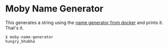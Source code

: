 # Moby Name Generator

This generates a string using the [name generator from docker](https://github.com/moby/moby/blob/master/pkg/namesgenerator/names-generator.go) and prints it. That's it.

```
$ moby-name-generator  
hungry_bhabha
```
